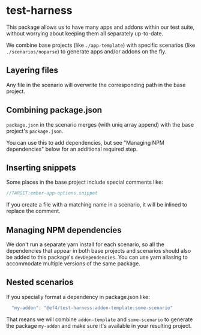 # test-harness

This package allows us to have many apps and addons within our test suite, without worrying about keeping them all separately up-to-date.

We combine base projects (like `./app-template`) with specific scenarios (like `./scenarios/noparse`) to generate apps and/or addons on the fly.

## Layering files

Any file in the scenario will overwrite the corresponding path in the base project.

## Combining package.json

`package.json` in the scenario merges (with uniq array append) with the base project's `package.json`.

You can use this to add dependencies, but see "Managing NPM dependencies" below for an additional required step.

## Inserting snippets

Some places in the base project include special comments like:

```js
//TARGET:ember-app-options.snippet
```

If you create a file with a matching name in a scenario, it will be inlined to replace the comment.

## Managing NPM dependencies

We don't run a separate yarn install for each scenario, so all the dependencies that appear in both base projects and scenarios should also be added to this package's `devDependencies`. You can use yarn aliasing to accommodate multiple versions of the same package.

## Nested scenarios

If you specially format a dependency in package.json like:

```js
  "my-addon": "@ef4/test-harness:addon-template:some-scenario"
```

That means we will combine `addon-template` and `some-scenario` to generate the package `my-addon` and make sure it's available in your resulting project.
